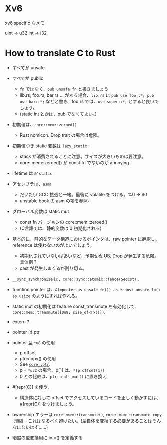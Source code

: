 # Xv6

xv6 specific なメモ

uint -> u32
int  -> i32

# How to translate C to Rust


- すべてが unsafe
- すべてが public
  - `fn` ではなく、`pub unsafe fn` と書きましょう
  - lib.rs, foo.rs, bar.rs ... がある場合、`lib.rs` に `pub use foo::*; pub use bar::*;` などと書き、foo.rs では、`use super::*;` とすると良いでしょう。
  - (static int とかは、pub でなくてよい。)
- 初期値は、`core::mem::zeroed()`
  - Rust nomicon. Drop trait の場合は危険。
- 初期値つき static 変数は `lazy_static!`
  - stack が消費されることに注意。サイズが大きいものは要注意。
  - core::mem::zeroed() が const fn でないのが annoying.
- lifetime は `&'static`
- アセンブラは、`asm!`
  - だいたい GCC 拡張と一緒。最後に volatile をつける。%0 -> $0
  - unstable book の asm の項を参照。
- グローバル変数は static mut
  - const fn バージョンの core::mem::zeroed()
  - (C言語では、静的変数は 0 初期化される)
- 基本的に、静的なデータ構造におけるポインタは、raw pointer に翻訳し、reference は使わないのがよいでしょう。
  - 初期化されていないばあいなど、予期せぬ UB, Drop が発生する危険。具体例？
  - cast が発生しまくるが割り切る。

- `__sync_synchronize` は、`core::sync::atomic::fence(SeqCst)` .

- function pointer は、`&(mpenter as unsafe fn()) as *const unsafe fn() as usize` のようにすれば作れる。

- static mut の初期化は feature const_transmute を有効化して、`core::mem::transmute([0u8; size_of<T>()])`.

- extern ?



- pointer は ptr
- pointer 型 `*u8` の使用
  - p.offset
  - ptr::copy() の使用
  - See [`core::ptr`].
  - p = `*u32` の場合、p[1] は、`*(p.offset(1))`
  - 0 との比較は、`ptr::null_mut()` に置き換え

- #[repr(C)] を使う.
  - 構造体に対して offset でアクセスしているコードを正しく動かすには、#[repr(C)] をつけましょう。

[`core::ptr`]: https://doc.rust-lang.org/core/ptr/index.html

- ownership エラーは `core::mem::transmute()`, `core::mem::transmute_copy で回避` - これはなるべく避けたい。(型自体を変換する必要があることはそんなにないはず……)

- 暗黙の型変換用に into() を定義する
